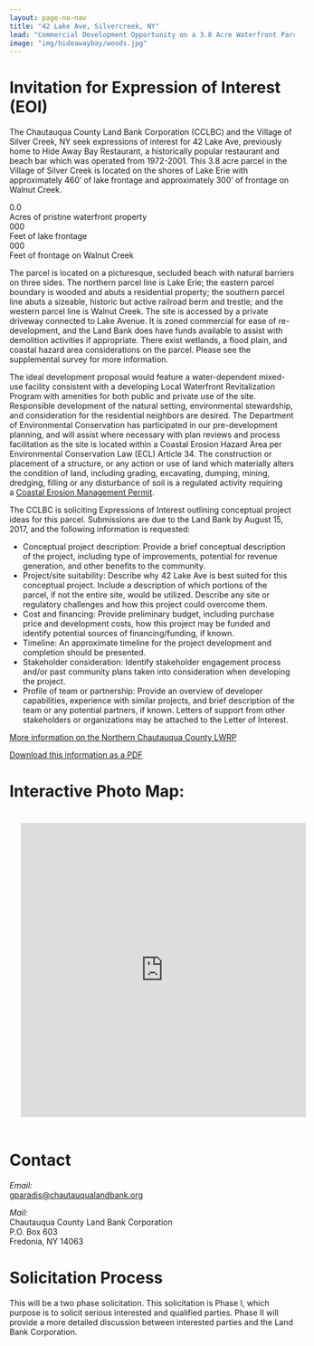 ```yaml
---
layout: page-no-nav
title: "42 Lake Ave, Silvercreek, NY"
lead: "Commercial Development Opportunity on a 3.8 Acre Waterfront Parcel on the shores of Lake Erie."
image: "img/hideawaybay/woods.jpg"
---
```

# Invitation for Expression of Interest (EOI)

The Chautauqua County Land Bank Corporation (CCLBC) and the Village of Silver Creek, NY seek expressions of interest for 42 Lake Ave, previously home to Hide Away Bay Restaurant, a historically popular restaurant and beach bar which was operated from 1972-2001. This 3.8 acre parcel in the Village of Silver Creek is located on the shores of Lake Erie with approximately 460’ of lake frontage and approximately 300’ of frontage on Walnut Creek.

<div class="number">
  <div class="col-xs-2">
    <span class="fa fa-tree number-icon"></span>
  </div>  
  <div class="col-xs-10">
    <div id="odometer" class="odometer acres">0.0</div>
    <script>
      $(window).scroll(function() {
         var hT = $('.acres').offset().top,
             hH = $('.acres').outerHeight(),
             wH = $(window).height(),
             wS = $(this).scrollTop();
          console.log((hT-wH) , wS);
         if (wS > (hT+hH-wH)){
           setTimeout(function(){
               $('.acres').html(3.8);
           }, 100);
         }
      });
    </script>
  </div>
  <div class="number-caption">Acres of pristine waterfront property</div>
</div>

<div class="number">
  <div class="col-xs-2">
    <span class="fa fa-sun-o number-icon"></span>
  </div>  
  <div class="col-xs-10">
    <div id="odometer" class="odometer lake-front">000</div>
    <script>
      $(window).scroll(function() {
         var hT = $('.lake-front').offset().top,
             hH = $('.lake-front').outerHeight(),
             wH = $(window).height(),
             wS = $(this).scrollTop();
          console.log((hT-wH) , wS);
         if (wS > (hT+hH-wH)){
           setTimeout(function(){
               $('.lake-front').html(460);
           }, 100);
         }
      });
    </script>
  </div>
  <div class="number-caption">Feet of lake frontage</div>
</div>

<div class="number">
  <div class="col-xs-2">
    <span class="fa fa-tint number-icon"></span>
  </div>  
  <div class="col-xs-10">
    <div id="odometer" class="odometer river-front">000</div>
    <script>
      $(window).scroll(function() {
         var hT = $('.river-front').offset().top,
             hH = $('.river-front').outerHeight(),
             wH = $(window).height(),
             wS = $(this).scrollTop();
          console.log((hT-wH) , wS);
         if (wS > (hT+hH-wH)){
           setTimeout(function(){
               $('.river-front').html(300);
           }, 100);
         }
      });
    </script>
  </div>
  <div class="number-caption">Feet of frontage on Walnut Creek</div>
</div>

The parcel is located on a picturesque, secluded beach with natural barriers on three sides. The northern parcel line is Lake Erie; the eastern parcel boundary is wooded and abuts a residential property; the southern parcel line abuts a sizeable, historic but active railroad berm and trestle; and the western parcel line is Walnut Creek. The site is accessed by a private driveway connected to Lake Avenue. It is zoned commercial for ease of re-development, and the Land Bank does have funds available to assist with demolition activities if appropriate. There exist wetlands, a flood plain, and coastal hazard area considerations on the parcel. Please see the supplemental survey for more information.

The ideal development proposal would feature a water-dependent mixed-use facility consistent with a developing Local Waterfront Revitalization Program with amenities for both public and private use of the site. Responsible development of the natural setting, environmental stewardship, and consideration for the residential neighbors are desired. The Department of Environmental Conservation has participated in our pre-development planning, and will assist where necessary with plan reviews and process facilitation as the site is located within a Coastal Erosion Hazard Area per Environmental Conservation Law (ECL) Article 34.  The construction or placement of a structure, or any action or use of land which materially alters the condition of land, including grading, excavating, dumping, mining, dredging, filling or any disturbance of soil is a regulated activity requiring a [Coastal Erosion Management Permit](http://www.dec.ny.gov/permits/86547.html).

The CCLBC is soliciting Expressions of Interest outlining conceptual project ideas for this parcel. Submissions are due to the Land Bank by August 15, 2017, and the following information is requested:

* Conceptual project description: Provide a brief conceptual description of the project, including type of improvements, potential for revenue generation, and other benefits to the community.
* Project/site suitability: Describe why 42 Lake Ave is best suited for this conceptual project. Include a description of which portions of the parcel, if not the entire site, would be utilized. Describe any site or regulatory challenges and how this project could overcome them.
* Cost and financing: Provide preliminary budget, including purchase price and development costs, how this project may be funded and identify potential sources of financing/funding, if known.
* Timeline: An approximate timeline for the project development and completion should be presented.
* Stakeholder consideration: Identify stakeholder engagement process and/or past community plans taken into consideration when developing the project.
* Profile of team or partnership: Provide an overview of developer capabilities, experience with similar projects, and brief description of the team or any potential partners, if known. Letters of support from other stakeholders or organizations may be attached to the Letter of Interest.

<a href="http://www.planningchautauqua.com/?q=content/northern-chautauqua-county-local-waterfront-revitalization-program" target="blank" class="btn btn-default btn-lg center-block"><i class="fa fa-eye"></i> More information on the Northern Chautauqua County LWRP</a>

<a href="documents/hideawaybay_info.pdf" target="blank" class="btn btn-default btn-lg center-block"><i class="fa fa-file-pdf-o"></i> Download this information as a PDF</a>

# Interactive Photo Map:

<p><iframe width="100%" height="520" frameborder="0" style="padding:20px;" src="https://orbitist.space/maps/launch/embed/?mapid=6955&mode=embed#18.36/42.54904/-79.17000" allowfullscreen webkitallowfullscreen mozallowfullscreen oallowfullscreen msallowfullscreen></iframe></p>

# Contact

_Email:_<br>
gparadis@chautauqualandbank.org

_Mail:_<br>
Chautauqua County Land Bank Corporation<br>
P.O. Box 603<br>
Fredonia, NY 14063

# Solicitation Process

This will be a two phase solicitation. This solicitation is Phase I, which purpose is to solicit serious interested and qualified parties. Phase II will provide a more detailed discussion between interested parties and the Land Bank Corporation.
